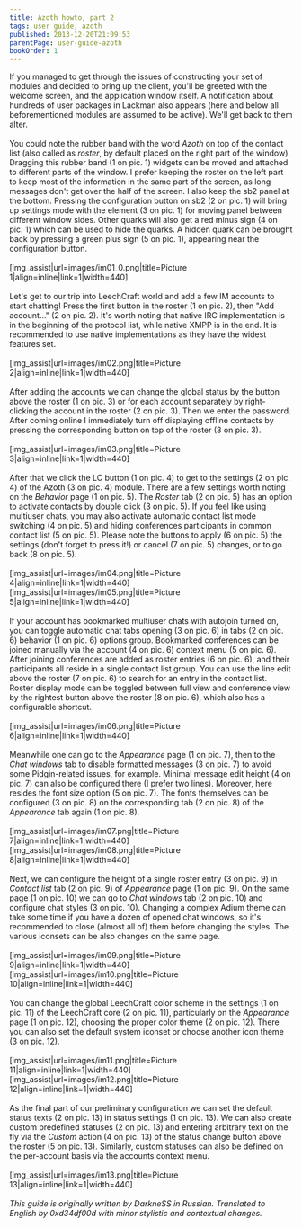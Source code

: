 ```yaml
---
title: Azoth howto, part 2
tags: user guide, azoth
published: 2013-12-20T21:09:53
parentPage: user-guide-azoth
bookOrder: 1
---
```


If you managed to get through the issues of constructing your set of
modules and decided to bring up the client, you'll be greeted with the
welcome screen, and the application window itself. A notification about
hundreds of user packages in Lackman also appears (here and below all
beforementioned modules are assumed to be active). We'll get back to
them alter.\
\
You could note the rubber band with the word *Azoth* on top of the
contact list (also called as *roster*, by default placed on the right
part of the window). Dragging this rubber band (1 on pic. 1) widgets can
be moved and attached to different parts of the window. I prefer keeping
the roster on the left part to keep most of the information in the same
part of the screen, as long messages don't get over the half of the
screen. I also keep the sb2 panel at the bottom. Pressing the
configuration button on sb2 (2 on pic. 1) will bring up settings mode
with the element (3 on pic. 1) for moving panel between different window
sides. Other quarks will also get a red minus sign (4 on pic. 1) which
can be used to hide the quarks. A hidden quark can be brought back by
pressing a green plus sign (5 on pic. 1), appearing near the
configuration button.\
\
\[img\_assist|url=images/im01\_0.png|title=Picture
1|align=inline|link=1|width=440\]\
\
Let's get to our trip into LeechCraft world and add a few IM accounts to
start chatting! Press the first button in the roster (1 on pic. 2), then
"Add account…" (2 on pic. 2). It's worth noting that native IRC
implementation is in the beginning of the protocol list, while native
XMPP is in the end. It is recommended to use native implementations as
they have the widest features set.\
\
\[img\_assist|url=images/im02.png|title=Picture
2|align=inline|link=1|width=440\]\
\
After adding the accounts we can change the global status by the button
above the roster (1 on pic. 3) or for each account separately by
right-clicking the account in the roster (2 on pic. 3). Then we enter
the password. After coming online I immediately turn off displaying
offline contacts by pressing the corresponding button on top of the
roster (3 on pic. 3).\
\
\[img\_assist|url=images/im03.png|title=Picture
3|align=inline|link=1|width=440\]\
\
After that we click the LC button (1 on pic. 4) to get to the settings
(2 on pic. 4) of the Azoth (3 on pic. 4) module. There are a few
settings worth noting on the *Behavior* page (1 on pic. 5). The *Roster*
tab (2 on pic. 5) has an option to activate contacts by double click (3
on pic. 5). If you feel like using multiuser chats, you may also
activate automatic contact list mode switching (4 on pic. 5) and hiding
conferences participants in common contact list (5 on pic. 5). Please
note the buttons to apply (6 on pic. 5) the settings (don't forget to
press it!) or cancel (7 on pic. 5) changes, or to go back (8 on pic.
5).\
\
\[img\_assist|url=images/im04.png|title=Picture
4|align=inline|link=1|width=440\]
\[img\_assist|url=images/im05.png|title=Picture
5|align=inline|link=1|width=440\]\
\
If your account has bookmarked multiuser chats with autojoin turned on,
you can toggle automatic chat tabs opening (3 on pic. 6) in tabs (2 on
pic. 6) behavior (1 on pic. 6) options group. Bookmarked conferences can
be joined manually via the account (4 on pic. 6) context menu (5 on pic.
6). After joining conferences are added as roster entries (6 on pic. 6),
and their participants all reside in a single contact list group. You
can use the line edit above the roster (7 on pic. 6) to search for an
entry in the contact list. Roster display mode can be toggled between
full view and conference view by the rightest button above the roster (8
on pic. 6), which also has a configurable shortcut.\
\
\[img\_assist|url=images/im06.png|title=Picture
6|align=inline|link=1|width=440\]\
\
Meanwhile one can go to the *Appearance* page (1 on pic. 7), then to the
*Chat windows* tab to disable formatted messages (3 on pic. 7) to avoid
some Pidgin-related issues, for example. Minimal message edit height (4
on pic. 7) can also be configured there (I prefer two lines). Moreover,
here resides the font size option (5 on pic. 7). The fonts themselves
can be configured (3 on pic. 8) on the corresponding tab (2 on pic. 8)
of the *Appearance* tab again (1 on pic. 8).\
\
\[img\_assist|url=images/im07.png|title=Picture
7|align=inline|link=1|width=440\]
\[img\_assist|url=images/im08.png|title=Picture
8|align=inline|link=1|width=440\]\
\
Next, we can configure the height of a single roster entry (3 on pic. 9)
in *Contact list* tab (2 on pic. 9) of *Appearance* page (1 on pic. 9).
On the same page (1 on pic. 10) we can go to *Chat windows* tab (2 on
pic. 10) and configure chat styles (3 on pic. 10). Changing a complex
Adium theme can take some time if you have a dozen of opened chat
windows, so it's recommended to close (almost all of) them before
changing the styles. The various iconsets can be also changes on the
same page.\
\
\[img\_assist|url=images/im09.png|title=Picture
9|align=inline|link=1|width=440\]
\[img\_assist|url=images/im10.png|title=Picture
10|align=inline|link=1|width=440\]\
\
You can change the global LeechCraft color scheme in the settings (1 on
pic. 11) of the LeechCraft core (2 on pic. 11), particularly on the
*Appearance* page (1 on pic. 12), choosing the proper color theme (2 on
pic. 12). There you can also set the default system iconset or choose
another icon theme (3 on pic. 12).\
\
\[img\_assist|url=images/im11.png|title=Picture
11|align=inline|link=1|width=440\]
\[img\_assist|url=images/im12.png|title=Picture
12|align=inline|link=1|width=440\]\
\
As the final part of our preliminary configuration we can set the
default status texts (2 on pic. 13) in status settings (1 on pic. 13).
We can also create custom predefined statuses (2 on pic. 13) and
entering arbitrary text on the fly via the *Custom* action (4 on pic.
13) of the status change button above the roster (5 on pic. 13).
Similarly, custom statuses can also be defined on the per-account basis
via the accounts context menu.\
\
\[img\_assist|url=images/im13.png|title=Picture
13|align=inline|link=1|width=440\]\
\
*This guide is originally written by DarkneSS in Russian. Translated to
English by 0xd34df00d with minor stylistic and contextual changes.*
